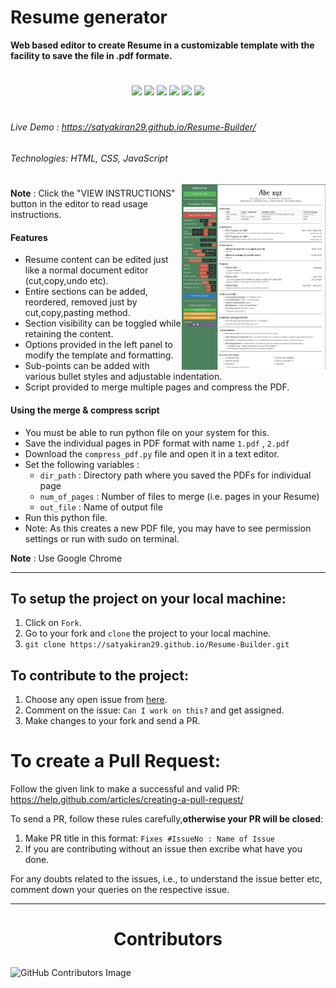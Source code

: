 # Resume generator
**Web based editor to create Resume in a customizable template with the facility to save the file in .pdf formate.** 

#

<p align="center">
<img src=https://badges.frapsoft.com/os/v2/open-source.svg?v"/>
<img src=https://visitor-badge.glitch.me/badge?page_id=satyakiran29.Resume-Builder"/>
<img src=https://img.shields.io/badge/PRs-welcome-brightgreen.svg?style=flat-square"/>
<img src="https://img.shields.io/github/license/satyakiran29/Resume-Builder"/>
<img src="https://img.shields.io/badge/Contributors-Welcome-orange"/>
<img src="https://img.shields.io/badge/Hacktoberfest-Accpected-yellowgreen"/>

</p>

#

###### Live Demo : https://satyakiran29.github.io/Resume-Builder/

###### Technologies: HTML, CSS, JavaScript
<img align='right' src="./img/resume-1.jpeg" width="230">

#


**Note** : Click the "VIEW INSTRUCTIONS" button in the editor to read usage instructions.

#### Features
- Resume content can be edited just like a normal document editor (cut,copy,undo etc).
- Entire sections can be added, reordered, removed just by cut,copy,pasting method.
- Section visibility can be toggled while retaining the content.
- Options provided in the left panel to modify the template and formatting.
- Sub-points can be added with various bullet styles and adjustable indentation.
- Script provided to merge multiple pages and compress the PDF.

#### Using the merge & compress script
- You must be able to run python file on your system for this.
- Save the individual pages in PDF format with name ```1.pdf``` , ```2.pdf```
- Download the ```compress_pdf.py``` file and open it in a text editor.
- Set the following variables :
	- ```dir_path``` : Directory path where you saved the PDFs for individual page
	- ```num_of_pages``` : Number of files to merge (i.e. pages in your Resume)
	- ```out_file``` : Name of output file
- Run this python file.
- Note: As this creates a new PDF file, you may have to see permission settings or run with sudo on terminal.

**Note** : Use Google Chrome

----------------------------------------------------------------------------------------------------------------
## To setup the project on your local machine:

1. Click on `Fork`.
2. Go to your fork and `clone` the project to your local machine.
3. `git clone https://satyakiran29.github.io/Resume-Builder.git`

## To contribute to the project:

1. Choose any open issue from [here](https://github.com/vinaysomawat/Resume-Builder/issues). 
2. Comment on the issue: `Can I work on this?` and get assigned.
3. Make changes to your fork and send a PR.

# To create a Pull Request:

Follow the given link to make a successful and valid PR: https://help.github.com/articles/creating-a-pull-request/

To send a PR, follow these rules carefully,**otherwise your PR will be closed**:

1. Make PR title in this format: `Fixes #IssueNo : Name of Issue`
2. If you are contributing without an issue then excribe what have you done.

For any doubts related to the issues, i.e., to understand the issue better etc, comment down your queries on the respective issue.


<hr/>

# <p align="center">Contributors

![GitHub Contributors Image](https://contrib.rocks/image?repo=satyakiran29/Resume-Builder) 